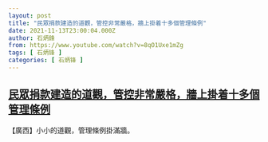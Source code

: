 ```yaml
---
layout: post
title: "民眾捐款建造的道觀，管控非常嚴格，牆上掛着十多個管理條例"
date: 2021-11-13T23:00:04.000Z
author: 石炳鋒
from: https://www.youtube.com/watch?v=8qO1Uxe1mZg
tags: [ 石炳锋 ]
categories: [ 石炳锋 ]
---
```

<!--1636844404000-->
[民眾捐款建造的道觀，管控非常嚴格，牆上掛着十多個管理條例](https://www.youtube.com/watch?v=8qO1Uxe1mZg)
------

<div>
【廣西】小小的道觀，管理條例掛滿牆。
</div>
